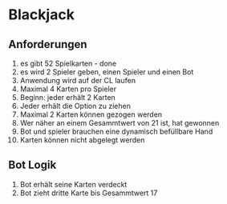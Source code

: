 # Blackjack

## Anforderungen

01. es gibt 52 Spielkarten                                  - done
02. es wird 2 Spieler geben, einen Spieler und einen Bot
03. Anwendung wird auf der CL laufen
04. Maximal 4 Karten pro Spieler
05. Beginn: jeder erhält 2 Karten
06. Jeder erhält die Option zu ziehen
07. Maximal 2 Karten können gezogen werden
08. Wer näher an einem Gesammtwert von 21 ist, hat gewonnen 
09. Bot und spieler brauchen eine dynamisch befüllbare Hand
10. Karten können nicht abgelegt werden

## Bot Logik

01. Bot erhält seine Karten verdeckt
02. Bot zieht dritte Karte bis Gesammtwert 17